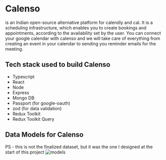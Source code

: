 # Calenso 
is an Indian open-source alternative platform for calendly and cal. It is a scheduling infrastructure, which enables you to create bookings and appointments, according to the availability set by the user. You can connect your google calendar with calenso and we will take care of everything from creating an event in your calendar to sending you reminder emails for the meeting.

## Tech stack used to build Calenso
- Typescript
- React
- Node
- Express
- Mongo DB
- Passport (for google-oauth)
- zod (for data validation)
- Redux Toolkit
- Redux Toolkit Query

## Data Models for Calenso
PS - this is not the finalized dataset, but it was the one I designed at the start of this project
![models](https://github.com/Ankur1493/calenso/assets/97390674/874eca49-12a2-4e91-9942-b9b98e06926b)
